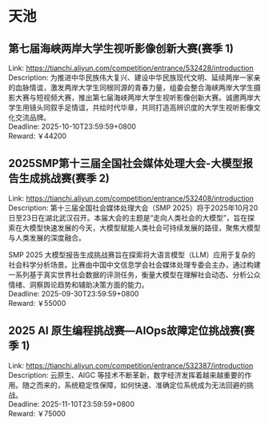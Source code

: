 # 天池



## 第七届海峡两岸大学生视听影像创新大赛(赛季 1)

Link: https://tianchi.aliyun.com/competition/entrance/532428/introduction  
Description: 为推进中华民族伟大复兴、建设中华民族现代文明、延续两岸一家亲的血脉情谊，激发两岸大学生同根同源的青春力量，组委会整合海峡两岸大学生摄影大赛与短视频大赛，推出第七届海峡两岸大学生视听影像创新大赛。诚邀两岸大学生用镜头同叙手足情谊，共绘时代华章，共同打造高辨识度的大学生视听影像文化交流品牌。  
Deadline: 2025-10-10T23:59:59+0800  
Reward: ￥44200  


## 2025SMP第十三届全国社会媒体处理大会-大模型报告生成挑战赛(赛季 2)

Link: https://tianchi.aliyun.com/competition/entrance/532408/introduction  
Description: 第十三届全国社会媒体处理大会（SMP 2025）将于2025年10月20日至23日在湖北武汉召开。本届大会的主题是“走向人类社会的大模型”，旨在探索在大模型快速发展的今天，大模型赋能人类社会可持续发展的路径，聚焦大模型与人类发展的深度融合。

SMP 2025 大模型报告生成挑战赛旨在探索将大语言模型（LLM）应用于复杂的社会科学分析场景。比赛由中国中文信息学会社会媒体处理专委会主办，通过构建一系列基于真实世界社会数据的评测任务，衡量大模型在理解社会动态、分析公众情绪、洞察舆论趋势和辅助决策方面的能力。  
Deadline: 2025-09-30T23:59:59+0800  
Reward: ￥55000  


## 2025 AI 原生编程挑战赛—AIOps故障定位挑战赛(赛季 1)

Link: https://tianchi.aliyun.com/competition/entrance/532387/introduction  
Description: 云原生、AIGC 等技术不断革新，数字经济发挥着越来越重要的作用。随之而来的，系统稳定性保障，如何快速、准确定位系统成为无法回避的挑战。  
Deadline: 2025-11-10T23:59:59+0800  
Reward: ￥75000  

